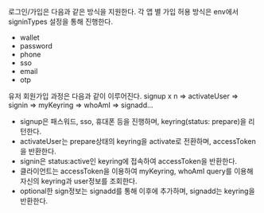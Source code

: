 로그인/가입은 다음과 같은 방식을 지원한다.
각 앱 별 가입 허용 방식은 env에서 signinTypes 설정을 통해 진행한다.

- wallet
- password
- phone
- sso
- email
- otp

유저 회원가입 과정은 다음과 같이 이루어진다.
signup x n => activateUser => signin => myKeyring => whoAmI => signadd...

- signup은 패스워드, sso, 휴대폰 등을 진행하며, keyring(status: prepare)을 리턴한다.
- activateUser는 prepare상태의 keyring을 activate로 전환하며, accessToken을 반환한다.
- signin은 status:active인 keyring에 접속하여 accessToken을 반환한다.
- 클라이언트는 accessToken을 이용하여 myKeyring, whoAmI query를 이용해 자신의 keyring과 user정보를 조회한다.
- optional한 sign정보는 signadd를 통해 이후에 추가하며, signadd는 keyring을 반환한다.
